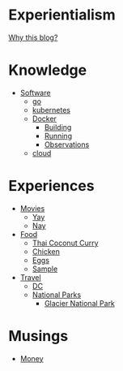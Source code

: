 # Experientialism

[Why this blog?](./README.md)

# Knowledge

- [Software](./software/README.md)
  - [go](./software/go.md)
  - [kubernetes](./software/kubernetes/README.md)
  - [Docker](./software/docker/README.md)
    - [Building](./software/docker/building.md)
    - [Running](./software/docker/running.md)
    - [Observations](./software/docker/observations.md)
  - [cloud](./software/cloud/README.md)

# Experiences

- [Movies](./movies/README.md)
  - [Yay](./movies/yay.md)
  - [Nay](./movies/nay.md)
- [Food](./food/README.md)
  - [Thai Coconut Curry](./food/thai-coconut-curry.md)
  - [Chicken]()
  - [Eggs]()
  - [Sample](./food/sample.md)
- [Travel](./travel/README.md)
  - [DC]()
  - [National Parks](./travel/national-parks/README.md)
    - [Glacier National Park](./travel/national-parks/glacier.md)

# Musings

- [Money](./musings/money.md)
